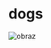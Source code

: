 # dogs
![obraz](https://user-images.githubusercontent.com/34249680/33625365-9c2b2184-d9f7-11e7-9754-62f8c02c2856.png)

